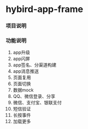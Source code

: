 # hybird-app-frame

### 项目说明



### 功能说明

1. app升级
2. app闪屏
3. app签名、分渠道构建
4. app消息推送
5. 页面复用
6. 页面切换
7. 数据mock
8. QQ、微信登录、分享
9. 微信、支付宝、银联支付
10. 短信验证
11. 长按事件
12. 加载更多